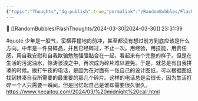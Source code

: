 ```yaml
---
{"topic":"Thoughts","dg-publish":true,"permalink":"/RandomBubbles/FlashThoughts/2024-03-30/","dgPassFrontmatter":true,"noteIcon":""}
---
```


📅 [[RandomBubbles/FlashThoughts/2024-03-30\|2024-03-30]] 23:31:39


#quote 少年是一股气，蛮横莽撞地向前冲，甚至都没有想过前方到底应该是什么方向。中年是一件易碎品，并且已经碎过，不止一次。用经验，用技能，用责任感，用自我安慰和自我欺骗勉勉强强黏合在一起，看起来有个完整的样子。但是在生活的污泥浊水，惊涛骇浪之中，再次成为碎片难以避免。于是，就总是有自我拼凑的时候。拨打午夜的电话，是因为在对面有一张自己的设计图纸，可以根据图纸找到拼凑自我所需要的最重要的那几个碎片。这样的电话总是会很长，因为生活打碎一个人只需要一瞬间，但是回忆起自己是谁却需要很久很久。
https://www.hecaitou.com/2024/03/%20midnight%20call.html